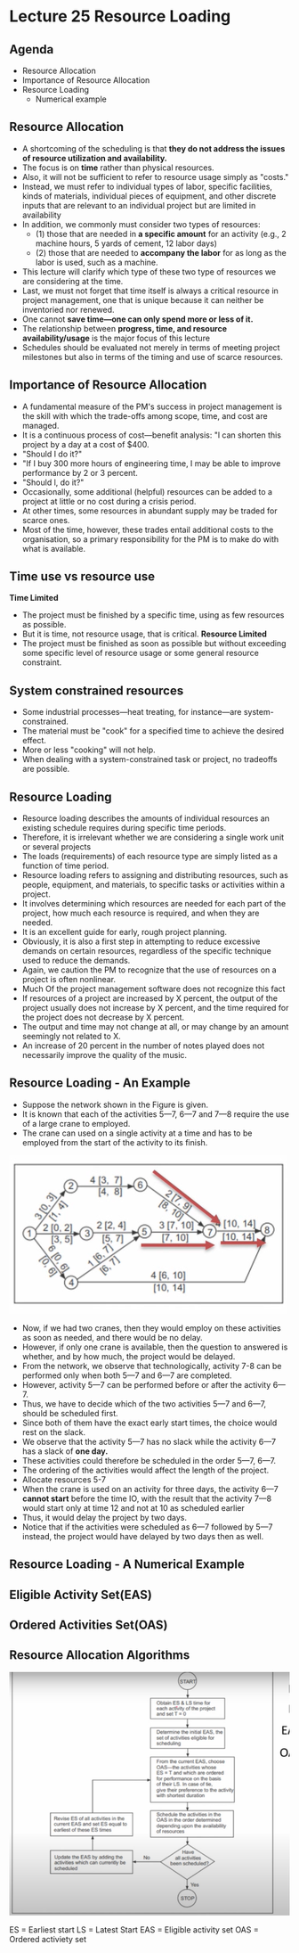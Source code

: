 # Lecture 25 Resource Loading

## Agenda
* Resource Allocation
* Importance of Resource Allocation
* Resource Loading
  * Numerical example

## Resource Allocation

* A shortcoming of the scheduling is that **they do not
address the issues of resource utilization and
availability.**
* The focus is on **time** rather than physical resources.
* Also, it will not be sufficient to refer to resource
usage simply as "costs."
* Instead, we must refer to individual types of labor,
specific facilities, kinds of materials, individual
pieces of equipment, and other discrete inputs
that are relevant to an individual project but are
limited in availability
* In addition, we commonly must consider two types of resources:
    * (1) those that are needed in **a specific amount** for an activity (e.g., 2 machine
hours, 5 yards of cement, 12 labor days)
    * (2) those that are needed to **accompany the labor** for as long as the labor is
used, such as a machine.
* This lecture will clarify which type of these two type of resources we are
considering at the time.
* Last, we must not forget that time itself is always a critical resource in
project management, one that is unique because it can neither be
inventoried nor renewed.
* One cannot **save time—one can only spend more or
less of it.**
* The relationship between **progress, time, and
resource availability/usage** is the major focus of this
lecture
* Schedules should be evaluated not merely in terms of
meeting project milestones but also in terms of the
timing and use of scarce resources.

## Importance of Resource Allocation
* A fundamental measure of the PM's success in project management is the
skill with which the trade-offs among scope, time, and cost are managed.
* It is a continuous process of cost—benefit analysis: "l can shorten this
project by a day at a cost of $400.
* "Should I do it?"
* "If I buy 300 more hours of engineering time, I may
be able to improve performance by 2 or 3 percent.
* "Should l, do it?"
* Occasionally, some additional (helpful) resources can be added to a project at little or no cost during a crisis period.
* At other times, some resources in abundant supply may
be traded for scarce ones.
* Most of the time, however, these trades entail additional costs to the organisation, so a primary responsibility for the PM is to make do with what is available.

## Time use vs resource use
**Time Limited**  
* The project must be finished by a specific time, using as few
resources as possible.
* But it is time, not resource usage, that is critical.
**Resource Limited**  
* The project must be finished as soon as possible but
without exceeding some specific level of resource usage or some general resource constraint.

## System constrained resources
* Some industrial processes—heat treating, for
instance—are system-constrained.
* The material must be "cook" for a specified time to
achieve the desired effect.
* More or less "cooking" will not help.
* When dealing with a system-constrained task or
project, no tradeoffs are possible.

## Resource Loading
* Resource loading describes the amounts of individual resources an existing
schedule requires during specific time periods.
* Therefore, it is irrelevant whether we are considering a single work unit or
several projects
* The loads (requirements) of each resource type are simply listed as a
function of time period.
* Resource loading refers to assigning and distributing resources, such as people, equipment, and materials, to specific tasks or activities within a project.
* It involves determining which resources are needed for each part of the project, how much each resource is required, and when they are needed.
* It is an excellent guide for early, rough project planning.
* Obviously, it is also a first step in attempting to reduce excessive demands
on certain resources, regardless of the specific technique used to reduce
the demands.
* Again, we caution the PM to recognize that the use of resources on a
project is often nonlinear.
* Much Of the project management software does not recognize this fact
* If resources of a project are increased by X percent, the output of the
project usually does not increase by X percent, and the time required for
the project does not decrease by X percent.
* The output and time may not change at all, or may change by an amount
seemingly not related to X.
* An increase of 20 percent in the number of notes
played does not necessarily improve the quality of the
music.

## Resource Loading - An Example
* Suppose the network shown in the Figure is
given.
* It is known that each of the activities 5—7, 6—7
and 7—8 require the use of a large crane to
employed.
* The crane can used on a single activity at a time
and has to be employed from the start of the
activity to its finish.

![alt text](image-94.png)

* Now, if we had two cranes, then they would
employ on these activities as soon as needed,
and there would be no delay.
* However, if only one crane is available, then
the question to answered is whether, and by
how much, the project would be delayed.
* From the
network, we observe that
technologically, activity 7-8 can be performed only
when both 5—7 and 6—7 are completed.
* However, activity 5—7 can be performed before or
after the activity 6—7.
* Thus, we have to decide which of the two activities
5—7 and 6—7, should be scheduled first.
* Since both of them have the exact early start
times, the choice would rest on the slack.
* We observe that the activity 5—7 has no slack
while the activity 6—7 has a slack of **one day.**
* These activities could therefore be scheduled
in the order 5—7, 6—7.
* The ordering of the activities would affect the
length of the project.
* Allocate resources 5-7
* When the crane is used on an activity for three
days, the activity 6—7 **cannot start** before the
time IO, with the result that the activity 7—8
would start only at time 12 and not at 10 as
scheduled earlier
* Thus, it would delay the project by two days.
* Notice that if the activities were scheduled as
6—7 followed by 5—7 instead, the project
would have delayed by two days then as well.

## Resource Loading - A Numerical Example


## Eligible Activity Set(EAS)
## Ordered Activities Set(OAS)

## Resource Allocation Algorithms

![alt text](image-95.png)

ES = Earliest start
LS = Latest Start
EAS = Eligible activity set
OAS = Ordered activiety set
